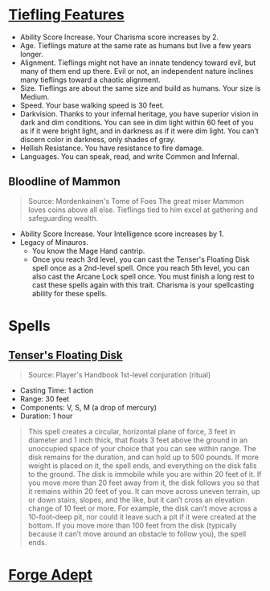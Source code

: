 

# [Tiefling Features](http://dnd5e.wikidot.com/tiefling)
- Ability Score Increase. Your Charisma score increases by 2.
- Age. Tieflings mature at the same rate as humans but live a few years longer.
- Alignment. Tieflings might not have an innate tendency toward evil, but many of them end up there. Evil or not, an independent nature inclines many tieflings toward a chaotic alignment.
- Size. Tieflings are about the same size and build as humans. Your size is Medium.
- Speed. Your base walking speed is 30 feet.
- Darkvision. Thanks to your infernal heritage, you have superior vision in dark and dim conditions. You can see in dim light within 60 feet of you as if it were bright light, and in darkness as if it were dim light. You can’t discern color in darkness, only shades of gray.
- Hellish Resistance. You have resistance to fire damage.
- Languages. You can speak, read, and write Common and Infernal.

## Bloodline of Mammon
> Source: Mordenkainen's Tome of Foes
> The great miser Mammon loves coins above all else. Tieflings tied to him excel at gathering and safeguarding wealth.

- Ability Score Increase. Your Intelligence score increases by 1.
- Legacy of Minauros. 
  + You know the Mage Hand cantrip.
  + Once you reach 3rd level, you can cast the Tenser's Floating Disk spell once as a 2nd-level spell. Once you reach 5th level, you can also cast the Arcane Lock spell once. You must finish a long rest to cast these spells again with this trait. Charisma is your spellcasting ability for these spells.
    
# Spells
## [Tenser's Floating Disk](http://dnd5e.wikidot.com/spell:tensers-floating-disk#:~:text=This%20spell%20creates%20a%20circular,hold%20up%20to%20500%20pounds.) 
> Source: Player's Handbook
1st-level conjuration (ritual)

+ Casting Time: 1 action
+ Range: 30 feet
+ Components: V, S, M (a drop of mercury)
+ Duration: 1 hour

> This spell creates a circular, horizontal plane of force, 3 feet in diameter and 1 inch thick, that floats 3 feet above the ground in an unoccupied space of your choice that you can see within range. The disk remains for the duration, and can hold up to 500 pounds. If more weight is placed on it, the spell ends, and everything on the disk falls to the ground.
The disk is immobile while you are within 20 feet of it. If you move more than 20 feet away from it, the disk follows you so that it remains within 20 feet of you. It can move across uneven terrain, up or down stairs, slopes, and the like, but it can’t cross an elevation change of 10 feet or more. For example, the disk can’t move across a 10-foot-deep pit, nor could it leave such a pit if it were created at the bottom.
If you move more than 100 feet from the disk (typically because it can’t move around an obstacle to follow you), the spell ends.

# [Forge Adept](http://dnd5e.wikidot.com/artificer:forge-adept)
